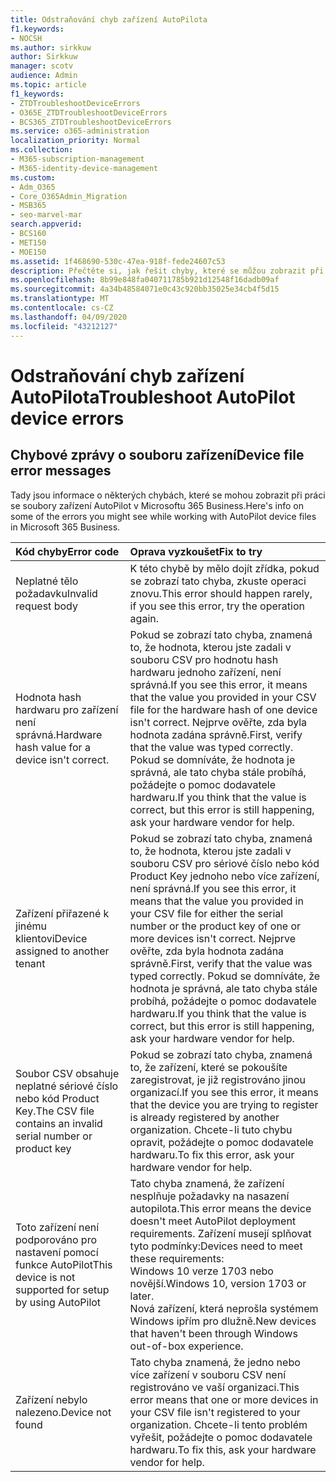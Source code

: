```yaml
---
title: Odstraňování chyb zařízení AutoPilota
f1.keywords:
- NOCSH
ms.author: sirkkuw
author: Sirkkuw
manager: scotv
audience: Admin
ms.topic: article
f1_keywords:
- ZTDTroubleshootDeviceErrors
- O365E_ZTDTroubleshootDeviceErrors
- BCS365_ZTDTroubleshootDeviceErrors
ms.service: o365-administration
localization_priority: Normal
ms.collection:
- M365-subscription-management
- M365-identity-device-management
ms.custom:
- Adm_O365
- Core_O365Admin_Migration
- MSB365
- seo-marvel-mar
search.appverid:
- BCS160
- MET150
- MOE150
ms.assetid: 1f468690-530c-47ea-918f-fede24607c53
description: Přečtěte si, jak řešit chyby, které se můžou zobrazit při práci se soubory zařízení AutoPilot v Microsoft u 365 Business.
ms.openlocfilehash: 8b99e848fa040711785b921d12548f16dadb09af
ms.sourcegitcommit: 4a34b48584071e0c43c920bb35025e34cb4f5d15
ms.translationtype: MT
ms.contentlocale: cs-CZ
ms.lasthandoff: 04/09/2020
ms.locfileid: "43212127"
---
```

# <a name="troubleshoot-autopilot-device-errors"></a><span data-ttu-id="aeae7-103">Odstraňování chyb zařízení AutoPilota</span><span class="sxs-lookup"><span data-stu-id="aeae7-103">Troubleshoot AutoPilot device errors</span></span>

## <a name="device-file-error-messages"></a><span data-ttu-id="aeae7-104">Chybové zprávy o souboru zařízení</span><span class="sxs-lookup"><span data-stu-id="aeae7-104">Device file error messages</span></span>

<span data-ttu-id="aeae7-105">Tady jsou informace o některých chybách, které se mohou zobrazit při práci se soubory zařízení AutoPilot v Microsoftu 365 Business.</span><span class="sxs-lookup"><span data-stu-id="aeae7-105">Here's info on some of the errors you might see while working with AutoPilot device files in Microsoft 365 Business.</span></span> 
  
|<span data-ttu-id="aeae7-106">**Kód chyby**</span><span class="sxs-lookup"><span data-stu-id="aeae7-106">**Error code**</span></span>|<span data-ttu-id="aeae7-107">**Oprava vyzkoušet**</span><span class="sxs-lookup"><span data-stu-id="aeae7-107">**Fix to try**</span></span>|
|:-----|:-----|
|<span data-ttu-id="aeae7-108">Neplatné tělo požadavku</span><span class="sxs-lookup"><span data-stu-id="aeae7-108">Invalid request body</span></span>  <br/> |<span data-ttu-id="aeae7-109">K této chybě by mělo dojít zřídka, pokud se zobrazí tato chyba, zkuste operaci znovu.</span><span class="sxs-lookup"><span data-stu-id="aeae7-109">This error should happen rarely, if you see this error, try the operation again.</span></span>  <br/> |
|<span data-ttu-id="aeae7-110">Hodnota hash hardwaru pro zařízení není správná.</span><span class="sxs-lookup"><span data-stu-id="aeae7-110">Hardware hash value for a device isn't correct.</span></span>  <br/> |<span data-ttu-id="aeae7-111">Pokud se zobrazí tato chyba, znamená to, že hodnota, kterou jste zadali v souboru CSV pro hodnotu hash hardwaru jednoho zařízení, není správná.</span><span class="sxs-lookup"><span data-stu-id="aeae7-111">If you see this error, it means that the value you provided in your CSV file for the hardware hash of one device isn't correct.</span></span> <span data-ttu-id="aeae7-112">Nejprve ověřte, zda byla hodnota zadána správně.</span><span class="sxs-lookup"><span data-stu-id="aeae7-112">First, verify that the value was typed correctly.</span></span> <span data-ttu-id="aeae7-113">Pokud se domníváte, že hodnota je správná, ale tato chyba stále probíhá, požádejte o pomoc dodavatele hardwaru.</span><span class="sxs-lookup"><span data-stu-id="aeae7-113">If you think that the value is correct, but this error is still happening, ask your hardware vendor for help.</span></span>  <br/> |
|<span data-ttu-id="aeae7-114">Zařízení přiřazené k jinému klientovi</span><span class="sxs-lookup"><span data-stu-id="aeae7-114">Device assigned to another tenant</span></span>  <br/> |<span data-ttu-id="aeae7-115">Pokud se zobrazí tato chyba, znamená to, že hodnota, kterou jste zadali v souboru CSV pro sériové číslo nebo kód Product Key jednoho nebo více zařízení, není správná.</span><span class="sxs-lookup"><span data-stu-id="aeae7-115">If you see this error, it means that the value you provided in your CSV file for either the serial number or the product key of one or more devices isn't correct.</span></span> <span data-ttu-id="aeae7-116">Nejprve ověřte, zda byla hodnota zadána správně.</span><span class="sxs-lookup"><span data-stu-id="aeae7-116">First, verify that the value was typed correctly.</span></span> <span data-ttu-id="aeae7-117">Pokud se domníváte, že hodnota je správná, ale tato chyba stále probíhá, požádejte o pomoc dodavatele hardwaru.</span><span class="sxs-lookup"><span data-stu-id="aeae7-117">If you think that the value is correct, but this error is still happening, ask your hardware vendor for help.</span></span>  <br/> |
|<span data-ttu-id="aeae7-118">Soubor CSV obsahuje neplatné sériové číslo nebo kód Product Key.</span><span class="sxs-lookup"><span data-stu-id="aeae7-118">The CSV file contains an invalid serial number or product key</span></span>  <br/> |<span data-ttu-id="aeae7-119">Pokud se zobrazí tato chyba, znamená to, že zařízení, které se pokoušíte zaregistrovat, je již registrováno jinou organizací.</span><span class="sxs-lookup"><span data-stu-id="aeae7-119">If you see this error, it means that the device you are trying to register is already registered by another organization.</span></span> <span data-ttu-id="aeae7-120">Chcete-li tuto chybu opravit, požádejte o pomoc dodavatele hardwaru.</span><span class="sxs-lookup"><span data-stu-id="aeae7-120">To fix this error, ask your hardware vendor for help.</span></span>  <br/> |
|<span data-ttu-id="aeae7-121">Toto zařízení není podporováno pro nastavení pomocí funkce AutoPilot</span><span class="sxs-lookup"><span data-stu-id="aeae7-121">This device is not supported for setup by using AutoPilot</span></span>  <br/> | <span data-ttu-id="aeae7-122">Tato chyba znamená, že zařízení nesplňuje požadavky na nasazení autopilota.</span><span class="sxs-lookup"><span data-stu-id="aeae7-122">This error means the device doesn't meet AutoPilot deployment requirements.</span></span> <span data-ttu-id="aeae7-123">Zařízení musejí splňovat tyto podmínky:</span><span class="sxs-lookup"><span data-stu-id="aeae7-123">Devices need to meet these requirements:</span></span>  <br/>  <span data-ttu-id="aeae7-124">Windows 10 verze 1703 nebo novější.</span><span class="sxs-lookup"><span data-stu-id="aeae7-124">Windows 10, version 1703 or later.</span></span>  <br/>  <span data-ttu-id="aeae7-125">Nová zařízení, která neprošla systémem Windows ipřím pro dlužně.</span><span class="sxs-lookup"><span data-stu-id="aeae7-125">New devices that haven't been through Windows out-of-box experience.</span></span>  <br/> |
|<span data-ttu-id="aeae7-126">Zařízení nebylo nalezeno.</span><span class="sxs-lookup"><span data-stu-id="aeae7-126">Device not found</span></span>  <br/> |<span data-ttu-id="aeae7-127">Tato chyba znamená, že jedno nebo více zařízení v souboru CSV není registrováno ve vaší organizaci.</span><span class="sxs-lookup"><span data-stu-id="aeae7-127">This error means that one or more devices in your CSV file isn't registered to your organization.</span></span> <span data-ttu-id="aeae7-128">Chcete-li tento problém vyřešit, požádejte o pomoc dodavatele hardwaru.</span><span class="sxs-lookup"><span data-stu-id="aeae7-128">To fix this, ask your hardware vendor for help.</span></span>  <br/> |
